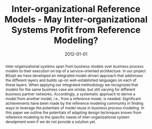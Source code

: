---
abstract: Inter-organizational systems span from business models over business process
  models to their execution on top of a service-oriented architecture. In our project
  BSopt we have developed an integrated model-driven approach that addresses the different
  layers and builds up-on well-estabilshed languages on each of these layers. When
  applying our integrated methodology we recognized that models for the same business
  case are similar, but still varying for different business partner networks. Accordingly,
  a systematic approach to derive a model from another model, i.e., from a reference
  model, is needed. Significant achievements have been made by the reference modeling
  community in finding ways to leverage the potentials of model reuse in business
  process modeling. In this paper we outline the potentials of adapting design techniques
  known from reference modeling to the specific needs of inter-organizational system
  develpment even if we do not provide a solution yet.
authors:
- Birgit Hofreiter
- Christian Huemer
- Gertrude Kappel
- Dieter Mayrhofer
- Jan vom Brocke
date: '2012-01-01'
featured: false
links:
- name: Publik
  url: https://publik.tuwien.ac.at/showentry.php?ID=210144&lang=2
publication: 'in: "Business System Management and Engineering", C. Ardagna, E. Damiani,
  L. Maciaszek, M. Missikoff, M. Parkin (Hrg.); Springer LNCS 7350, Berlin Heidelberg,
  2012, ISBN: 978-3-642-32438-3, S. 32 - 47'
publication_types:
- '6'
publishDate: '2012-01-01'
title: Inter-organizational Reference Models - May Inter-organizational Systems Profit
  from Reference Modeling?
url_pdf: http://publik.tuwien.ac.at/files/PubDat_210144.pdf
---